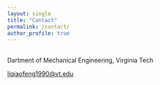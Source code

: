 ```yaml
---
layout: single
title: "Contact"
permalink: /contact/
author_profile: true
---
```



<br>Dartment of Mechanical Engineering, Virginia Tech

liqiaofeng1990@vt.edu